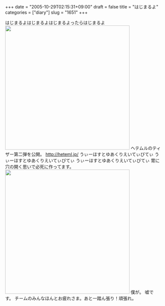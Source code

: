 +++
date = "2005-10-29T02:15:31+09:00"
draft = false
title = "はじまるよ"
categories = ["diary"]
slug = "1651"
+++

はじまるよはじまるよはじまるよったらはじまるよ
<img src="http://daiskip.com/blog/heteml.jpg" width="400">
ヘテムルのティザー第二弾を公開。
<a href="http://heteml.jp/" target="_blank">http://heteml.jp/</a>
うぃーほすとゆあくりえいてぃびてぃ
うぃーほすとゆあくりえいてぃびてぃ
うぃーほすとゆあくりえいてぃびてぃ
胃に穴の開く思いで必死に作ってます。
<img src="http://daiskip.com/blog/syatyo.jpg" width="400">
僕が。
嘘です。
チームのみんなほんとお疲れさま。あと一踏ん張り！頑張れ。
